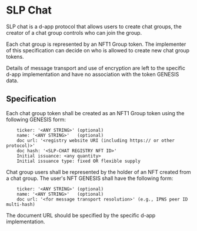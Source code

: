 # SLP Chat

SLP chat is a d-app protocol that allows users to create chat groups, the creator of a chat group controls who can join the group.

Each chat group is represented by an NFT1 Group token.  The implementer of this specification can decide on who is allowed to create new chat group tokens.

Details of message transport and use of encryption are left to the specific d-app implementation and have no association with the token GENESIS data.

## Specification

Each chat group token shall be created as an NFT1 Group token using the following GENESIS form:
```
    ticker: '<ANY STRING>' (optional)
    name: '<ANY STRING>'   (optional)
    doc url: '<registry website URI (including https:// or other protocol)>'
    doc hash: '<SLP-CHAT REGISTRY NFT ID>'
    Initial issuance: <any quantity>
    Initial issuance type: fixed OR flexible supply
```

Chat group users shall be represented by the holder of an NFT created from a chat group.  The user's NFT GENESIS shall have the following form:

```
    ticker: '<ANY STRING>' (optional)
    name: '<ANY STRING>'   (optional)
    doc url: '<for message transport resolution>' (e.g., IPNS peer ID multi-hash)
```

The document URL should be specified by the specific d-app implementation.
